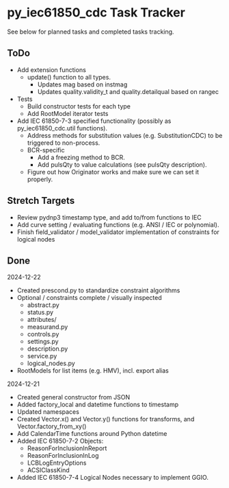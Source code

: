 # py_iec61850_cdc Task Tracker

See below for planned tasks and completed tasks tracking.

## ToDo

- Add extension functions
  - update() function to all types.
    - Updates mag based on instmag
    - Updates quality.validity_t and quality.detailqual based on rangec
- Tests
  - Build constructor tests for each type
  - Add RootModel iterator tests
- Add IEC 61850-7-3 specified functionality (possibly as py_iec61850_cdc.util functions).
    - Address methods for substitution values (e.g. SubstitutionCDC) to be triggered to non-process.
    - BCR-specific
        - Add a freezing method to BCR.
        - Add pulsQty to value calculations (see pulsQty description).
    - Figure out how Originator works and make sure we can set it properly.

## Stretch Targets
- Review pydnp3 timestamp type, and add to/from functions to IEC
- Add curve setting / evaluating functions (e.g. ANSI / IEC or polynomial).
- Finish field_validator / model_validator implementation of constraints for logical nodes

## Done

2024-12-22
- Created prescond.py to standardize constraint algorithms
- Optional / constraints complete / visually inspected
  - abstract.py
  - status.py
  - attributes/
  - measurand.py
  - controls.py
  - settings.py
  - description.py
  - service.py
  - logical_nodes.py 
- RootModels for list items (e.g. HMV), incl. export alias

2024-12-21
- Created general constructor from JSON
- Added factory_local and datetime functions to timestamp
- Updated namespaces
- Created Vector.x() and Vector.y() functions for transforms, and Vector.factory_from_xy()
- Add CalendarTime functions around Python datetime
- Added IEC 61850-7-2 Objects:
  - ReasonForInclusionInReport
  - ReasonForInclusionInLog
  - LCBLogEntryOptions
  - ACSIClassKind
- Added IEC 61850-7-4 Logical Nodes necessary to implement GGIO.
